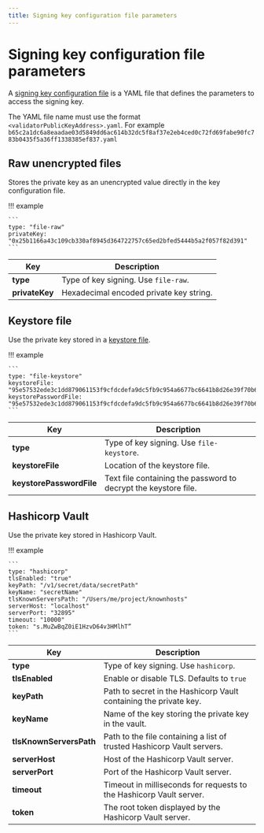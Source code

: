 ```yaml
---
title: Signing key configuration file parameters
---
```


# Signing key configuration file parameters

A [signing key configuration file] is a YAML file that defines the parameters to access the
signing key.

The YAML file name must use the format `<validatorPublicKeyAddress>.yaml`. For example
`b65c2a1dc6a8eaadae03d5849dd6ac614b32dc5f8af37e2eb4ced0c72fd69fabe90fc783b0435f5a36ff1338385ef837.yaml`

## Raw unencrypted files

Stores the private key as an unencrypted value directly in the key configuration file.

!!! example

    ```
    type: "file-raw"
    privateKey: "0x25b1166a43c109cb330af8945d364722757c65ed2bfed5444b5a2f057f82d391"
    ```

| Key                  | Description                           |
|----------------------|---------------------------------------|
| **type**             | Type of key signing. Use `file-raw`.|
| **privateKey**       | Hexadecimal encoded private key string.|

## Keystore file

Use the private key stored in a [keystore file].

!!! example

    ```
    type: "file-keystore"
    keystoreFile: "95e57532ede3c1dd879061153f9cfdcdefa9dc5fb9c954a6677bc6641b8d26e39f70b660bbaa732c47277c0096e11400.json"
    keystorePasswordFile: "95e57532ede3c1dd879061153f9cfdcdefa9dc5fb9c954a6677bc6641b8d26e39f70b660bbaa732c47277c0096e11400.password”
    ```

| Key                      | Description                           |
|--------------------------|---------------------------------------|
| **type**                 | Type of key signing. Use `file-keystore`.|
| **keystoreFile**         | Location of the keystore file. |
| **keystorePasswordFile** | Text file containing the password to decrypt the keystore file. |

## Hashicorp Vault

Use the private key stored in Hashicorp Vault.

!!! example

    ```
    type: "hashicorp"
    tlsEnabled: "true"
    keyPath: "/v1/secret/data/secretPath"
    keyName: "secretName"
    tlsKnownServersPath: "/Users/me/project/knownhosts"
    serverHost: "localhost"
    serverPort: "32895"
    timeout: "10000"
    token: "s.MuZwBqZ0iE1HzvD64v3HMlhT”
    ```
    
| Key                     | Description                           |
|-------------------------|---------------------------------------|
| **type**                | Type of key signing. Use `hashicorp`.|
| **tlsEnabled**          | Enable or disable TLS. Defaults to `true` |
| **keyPath**             | Path to secret in the Hashicorp Vault containing the private key. |
| **keyName**             | Name of the key storing the private key in the vault.|
| **tlsKnownServersPath** | Path to the file containing a list of trusted Hashicorp Vault servers.|
| **serverHost**          | Host of the Hashicorp Vault server.  |
| **serverPort**          | Port of the Hashicorp Vault server.  |
| **timeout**             | Timeout in milliseconds for requests to the Hashicorp Vault server. |
| **token**               | The root token displayed by the Hashicorp Vault server. |

<!-- Links -->
[signing key configuration file]: ../HowTo/Use-Signing-Keys.md
[keystore file]: https://github.com/ethereum/EIPs/blob/master/EIPS/eip-2335.md
